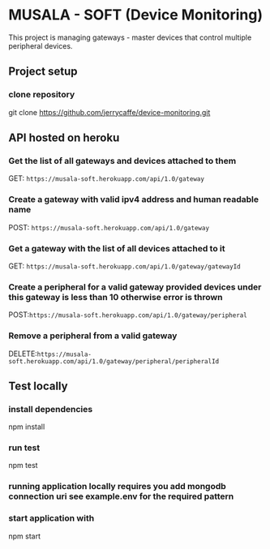 # MUSALA - SOFT (Device Monitoring)

This project is managing gateways - master devices that control multiple peripheral devices.

## Project setup

### clone repository

git clone https://github.com/jerrycaffe/device-monitoring.git

## API hosted on heroku

### Get the list of all gateways and devices attached to them

GET: `https://musala-soft.herokuapp.com/api/1.0/gateway`

### Create a gateway with valid ipv4 address and human readable name

POST: `https://musala-soft.herokuapp.com/api/1.0/gateway`

### Get a gateway with the list of all devices attached to it

GET: `https://musala-soft.herokuapp.com/api/1.0/gateway/gatewayId`

### Create a peripheral for a valid gateway provided devices under this gateway is less than 10 otherwise error is thrown

POST:`https://musala-soft.herokuapp.com/api/1.0/gateway/peripheral`

### Remove a peripheral from a valid gateway

DELETE:`https://musala-soft.herokuapp.com/api/1.0/gateway/peripheral/peripheralId`

## Test locally

### install dependencies

npm install

### run test

npm test

### running application locally requires you add mongodb connection uri see example.env for the required pattern

### start application with

npm start
